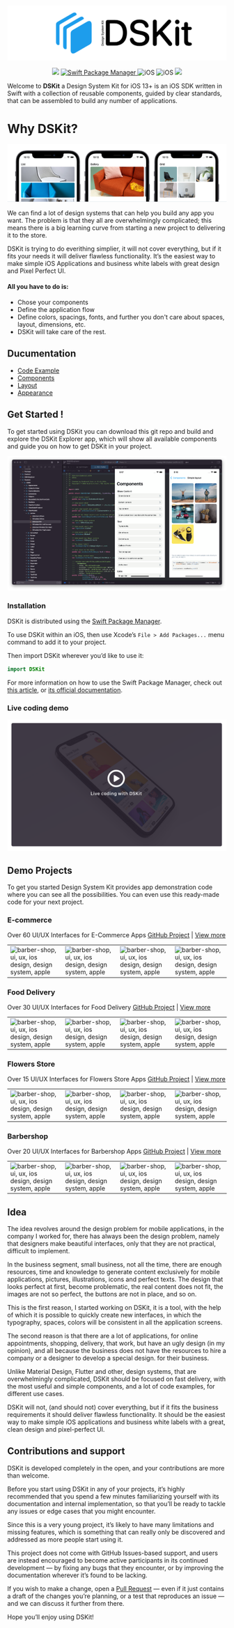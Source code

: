 

<p align="center">
    <img src="Content/Images/Logo.png" width="528" max-width="100%" alt="DSKit"/>
</p>

<p align="center">
    <img src="https://img.shields.io/badge/Swift-5.5-brightgreen.svg" />
    <a href="https://swift.org/package-manager">
        <img src="https://img.shields.io/badge/spm-compatible-brightgreen.svg?style=flat" alt="Swift Package Manager" />
    </a>
    <img src="https://img.shields.io/badge/iOS-13+-brightgreen.svg?style=flat" alt="iOS"/>
    <img src="https://circleci.com/gh/imodeveloperlab/dskit/tree/main.svg?style=shield" alt="iOS"/>
    <img src="https://img.shields.io/github/issues/imodeveloperlab/dskit"/>
    
</p>


Welcome to **DSKit** a Design System Kit for iOS 13+ is an iOS SDK written in Swift with a collection of reusable components, guided by clear standards, that can be assembled to build any number of applications.



# Why DSKit?

<p align="center">
    <img src="Content/Images/ListGridGallery.png" max-width="100%" alt="DSKit"/>
</p>


We can find a lot of design systems that can help you build any app you want. The problem is that they all are overwhelmingly complicated; this means there is a big learning curve from starting a new project to delivering it to the store.

DSKit is trying to do everithing simplier, it will not cover everything, but if it fits your needs it will deliver flawless functionality. It’s the easiest way to make simple iOS Applications and business white labels with great design and Pixel Perfect UI.

#### All you have to do is:

* Chose your components
* Define the application flow
* Define colors, spacings, fonts, and further you don't care about spaces, layout, dimensions, etc.
* DSKit will take care of the rest.

## Ducumentation

* [Code Example](https://dskit.app/home-code-example)
* [Components](https://dskit.app/components)
* [Layout](https://dskit.app/layout)
* [Appearance](https://dskit.app/appearance)

## Get Started !

To get started using DSKit you can download this git repo and build and explore the DSKit Explorer app, which will show all available components and guide you on how to get DSKit in your project.

<p align="center">
    <img src="Content/Images/Project.png" max-width="100%" alt="DSKit"/>
</p>

### Installation

DSKit is distributed using the [Swift Package Manager](https://swift.org/package-manager). 

To use DSKit within an iOS, then use Xcode’s `File > Add Packages...` menu command to add it to your project.

Then import DSKit wherever you’d like to use it:

```swift
import DSKit
```

For more information on how to use the Swift Package Manager, check out [this article](https://www.swiftbysundell.com/articles/managing-dependencies-using-the-swift-package-manager), or [its official documentation](https://swift.org/package-manager).

### Live coding demo

<p align="center">
   <a href="https://www.youtube.com/watch?v=EeZZqMMsjNw"> <img src="Content/Images/LiveCoding.png" max-width="100%" alt="DSKit"/></a>
</p>

## Demo Projects

To get you started Design System Kit provides app demonstration code where you can see all the possibilities. You can even use this ready-made code for your next project.


### E-commerce
Over 60 UI/UX Interfaces for E-Commerce Apps
[GitHub Project](https://github.com/imodeveloperlab/E-commerce) | [View more](https://dskit.app/demo-ecommerce)
<table>
    <tr>
      <td><img src="https://d33wubrfki0l68.cloudfront.net/7fc5a774ae091677f957c45ae14fc2aae34c1523/21740/images/demo/ecommerce/ecommerce-design20.png" class="img-fluid rounded work-image" alt="barber-shop, ui, ux, ios design, design system, apple"></td>
      <td><img src="https://d33wubrfki0l68.cloudfront.net/9ae63d9147c4c91fd773f66864eb1a6d221f2ffa/98067/images/demo/ecommerce/ecommerce-design21.png" class="img-fluid rounded work-image" alt="barber-shop, ui, ux, ios design, design system, apple"></td> 
      <td><img src="https://d33wubrfki0l68.cloudfront.net/611e902665cf10dc26fa0a2c7288f9cadc3df09d/9de90/images/demo/ecommerce/ecommerce-design43.png" class="img-fluid rounded work-image" alt="barber-shop, ui, ux, ios design, design system, apple"></td>
      <td><img src="https://d33wubrfki0l68.cloudfront.net/a37f93e66cb180ab1c0bd8beb15d37e43ecf4aac/a31b1/images/demo/ecommerce/ecommerce-design60.png" class="img-fluid rounded work-image" alt="barber-shop, ui, ux, ios design, design system, apple"></td>
    </tr>
</table>

### Food Delivery
Over 30 UI/UX Interfaces for Food Delivery
[GitHub Project](https://github.com/imodeveloperlab/Food-Delivery) | [View more](https://dskit.app/demo-food-delivery)
<table>
    <tr>
      <td><img src="https://d33wubrfki0l68.cloudfront.net/2af56f1ce489897f343a01168040dab7ad4c3096/0831f/images/demo/fooddelivery/food-delivery16.png" class="img-fluid rounded work-image" alt="barber-shop, ui, ux, ios design, design system, apple"></td>
      <td><img src="https://d33wubrfki0l68.cloudfront.net/0d5ef3aa6963fb876e285e45a3b80486bc413418/72d3f/images/demo/fooddelivery/food-delivery19.png" class="img-fluid rounded work-image" alt="barber-shop, ui, ux, ios design, design system, apple"></td> 
      <td><img src="https://d33wubrfki0l68.cloudfront.net/88f5af944b0abfe957cec095f80ea20761899553/77718/images/demo/fooddelivery/food-delivery21.png" class="img-fluid rounded work-image" alt="barber-shop, ui, ux, ios design, design system, apple"></td>
      <td><img src="https://d33wubrfki0l68.cloudfront.net/1dfddb72887272fd743dc39d103c66e2c976d79b/aac5b/images/demo/fooddelivery/food-delivery23.png" class="img-fluid rounded work-image" alt="barber-shop, ui, ux, ios design, design system, apple"></td>
    </tr>
</table>

### Flowers Store
Over 15 UI/UX Interfaces for Flowers Store Apps
[GitHub Project](https://github.com/imodeveloperlab/Flower-Store) | [View more](https://dskit.app/demo-flowersstore)
<table>
    <tr>
      <td><img src="https://d33wubrfki0l68.cloudfront.net/9b5cd1a44eaff6bc864cb9914672b48825a3e817/e030a/images/demo/flowersstore/flowers-store-design15.png" class="img-fluid rounded work-image" alt="barber-shop, ui, ux, ios design, design system, apple"></td>
      <td><img src="https://d33wubrfki0l68.cloudfront.net/f03a3b3b8d268a4d4629a49ce93c771ec824201d/b3add/images/demo/flowersstore/flowers-store-design1.png" class="img-fluid rounded work-image" alt="barber-shop, ui, ux, ios design, design system, apple"></td> 
      <td><img src="https://d33wubrfki0l68.cloudfront.net/052dac15e878e5e3660df5f3541d0fd8d8dd557a/99352/images/demo/flowersstore/flowers-store-design17.png" class="img-fluid rounded work-image" alt="barber-shop, ui, ux, ios design, design system, apple"></td>
      <td><img src="https://d33wubrfki0l68.cloudfront.net/81186fcb4b245c84aec41b52aaa758bc4880e53e/e8865/images/demo/flowersstore/flowers-store-design12.png" class="img-fluid rounded work-image" alt="barber-shop, ui, ux, ios design, design system, apple"></td>
    </tr>
</table>

### Barbershop
Over 20 UI/UX Interfaces for Barbershop Apps
[GitHub Project](https://github.com/imodeveloperlab/Barbershop) | [View more](https://dskit.app/demo-barbershop)
<table>
    <tr>
      <td><img src="https://d33wubrfki0l68.cloudfront.net/972da119cefb9fdb17e4fa3bb0dc420e6e44eede/6eef7/images/demo/barbershop-dark/barbershop-ios-design1.png" class="img-fluid rounded work-image" alt="barber-shop, ui, ux, ios design, design system, apple"></td>
      <td><img src="https://d33wubrfki0l68.cloudfront.net/bba9483eab087362cb3307dfcfd38b5ee5ba5008/dce76/images/demo/barbershop-dark/barbershop-ios-design2.png" class="img-fluid rounded work-image" alt="barber-shop, ui, ux, ios design, design system, apple"></td> 
      <td><img src="https://d33wubrfki0l68.cloudfront.net/314ac3a92fd54847d1abf980d3c5a6d94c755732/7191d/images/demo/barbershop-dark/barbershop-ios-design3.png" class="img-fluid rounded work-image" alt="barber-shop, ui, ux, ios design, design system, apple"></td>
      <td><img src="https://d33wubrfki0l68.cloudfront.net/215b9a3676ddf905127c91f4073748c6640a253a/a7781/images/demo/barbershop-dark/barbershop-ios-design4.png" class="img-fluid rounded work-image" alt="barber-shop, ui, ux, ios design, design system, apple"></td>
    </tr>
</table>

## Idea

The idea revolves around the design problem for mobile applications, in the company I worked for, there has always been the design problem, namely that designers make beautiful interfaces, only that they are not practical, difficult to implement.

In the business segment, small business, not all the time, there are enough resources, time and knowledge to generate content exclusively for mobile applications, pictures, illustrations, icons and perfect texts. The design that looks perfect at first, become problematic, the real content does not fit, the images are not so perfect, the buttons are not in place, and so on.

This is the first reason, I started working on DSKit, it is a tool, with the help of which it is possible to quickly create new interfaces, in which the typography, spaces, colors will be consistent in all the application screens.

The second reason is that there are a lot of applications, for online appointments, shopping, delivery, that work, but have an ugly design (in my opinion), and all because the business does not have the resources to hire a company or a designer to develop a special design. for their business.

Unlike Material Design, Flutter and other, design systems, that are overwhelmingly complicated, DSKit should be focused on fast delivery, with the most useful and simple components, and a lot of code examples, for different use cases.

DSKit will not, (and should not) cover everything, but if it fits the business requirements it should deliver flawless functionality. It should be the easiest way to make simple iOS applications and business white labels with a great, clean design and pixel-perfect UI.


## Contributions and support

DSKit is developed completely in the open, and your contributions are more than welcome.

Before you start using DSKit in any of your projects, it’s highly recommended that you spend a few minutes familiarizing yourself with its documentation and internal implementation, so that you’ll be ready to tackle any issues or edge cases that you might encounter.

Since this is a very young project, it’s likely to have many limitations and missing features, which is something that can really only be discovered and addressed as more people start using it.

This project does not come with GitHub Issues-based support, and users are instead encouraged to become active participants in its continued development — by fixing any bugs that they encounter, or by improving the documentation wherever it’s found to be lacking.

If you wish to make a change, open a [Pull Request](https://github.com/imodeveloperlab/dskit/pulls) — even if it just contains a draft of the changes you’re planning, or a test that reproduces an issue — and we can discuss it further from there.

Hope you’ll enjoy using DSKit!

